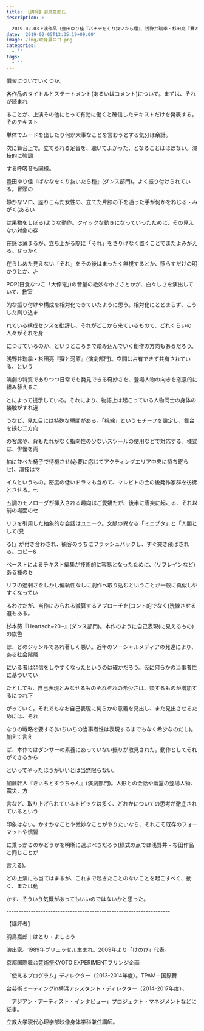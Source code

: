 ```yaml
---
title: 【講評】羽鳥嘉郎氏
description: >-

  2019.02.03上演作品（豊田ゆり佳『バナナをくり抜いたら種』、浅野井瑞季・杉田亮『賽と河原』、杉本葵『Heartach~20~』、加藤幹人『きぃちとすうちゃん』）についての講評
date: '2019-02-05T13:35:19+09:00'
image: /img/映身展ロゴ.png
categories:
  - ''
tags:
  - ''
---
```

慣習についていくつか。

各作品のタイトルとステートメント(あるいはコメント)について。まずは、それが読まれ

ることが、上演その他にとって有効に働くと確信したテキストだけを発表する。そのテキスト

単体でムードを出したり何か大事なことを言おうとする気分は余計。

次に舞台上で。立てられる足音を、聴いてよかった、となることはほぼない。演技的に強調

する呼吸音も同様。





豊田ゆり佳『ばななをくり抜いたら種』(ダンス部門)。よく振り付けられている。冒頭の

静かなソロ、座りこんだ女性の、立てた片膝の下を通った手が何かをねじる・みがく(あるい

は果物をしぼる)ような動作。クイックな動きになっていったために、その見えない対象の存

在感は薄まるが、立ち上がる際に「それ」をさりげなく置くことでまたよみがえる。せっかく

在らしめた見えない「それ」をその後はまったく無視するとか、照らすだけの明かりとか、J-

POP(日食なつこ「大停電」)の音量の絶妙な小ささとかが、白々しさを演出していて、教室

的な振り付けや構成を相対化できていたように思う。相対化にとどまらず、こうした刷り込ま

れている構成センスを批評し、それがどこから来ているもので、どれくらいの人々がそれを身

につけているのか、というところまで踏み込んでいく創作の方向もあるだろう。





浅野井瑞季・杉田亮『賽と河原』(演劇部門)。空間は占有できず共有されている、という

演劇の特質でありつつ日常でも発見できる奇妙さを、登場人物の向きを恣意的に組み替えるこ

とによって提示している。それにより、物語上は起こっている人物同士の身体の接触がすれ違

うなど、見た目には特殊な瞬間がある。「視線」というモチーフを設定し、舞台を挟む二方向

の客席や、背もたれがなく指向性の少ないスツールの使用などで対応する。様式は、俳優を両

袖に並べた椅子で待機させ(必要に応じてアクティングエリア中央に持ち寄らせ)、演技はマ

イムというもの。密度の低いドラマも含めて、マレビトの会の後発作家群を彷彿とさせる。七

五調のモノローグが挿入される趣向はご愛嬌だが、後半に唐突に起こる、それ以前の場面のセ

リフを引用した抽象的な会話はユニーク。文脈の異なる「ミニブタ」と「人間として(見

る)」が付き合わされ、観客のうちにフラッシュバックし、すぐ突き飛ばされる。コピー&

ペーストによるテキスト編集が技術的に容易となったために、(リフレインなど)ある種のセ

リフの過剰さをしかし偏執性なしに劇作へ取り込むということが一般に真似しやすくなってい

るわけだが、当作にみられる減算するアプローチを(コント的でなく)洗練させる道もある。



杉本葵『Heartach\~20\~』(ダンス部門)。本作のように自己表現(に見えるもの)の旗色

は、どのジャンルであれ著しく悪い。近年のソーシャルメディアの発達により、ある社会階層

にいる者は発信をしやすくなったというのは確かだろう。仮に何らかの当事者性に基づいてい

たとしても、自己表現とみなせるものそれぞれの希少さは、類するものが増加するにつれ下

がっていく。それでもなお自己表現に何らかの意義を見出し、また見出させるためには、それ

なりの戦略を要する(いちいちの当事者性は表現するまでもなく希少なのだし)。加えて言え

ば、本作ではダンサーの素養にあっていない振りが散見された。動作としてそれができるから

といってやったほうがいいとは当然限らない。





加藤幹人『きぃちとすうちゃん』(演劇部門)。人形との会話や幽霊の登場人物、震災、方

言など、取り上げられているトピックは多く、どれかについての思考が徹底されているという

印象はない。かすかなことや微妙なことがやりたいなら、それこそ既存のフォーマットや慣習

に乗っかるのかどうかを明晰に選ぶべきだろう(様式の点では浅野井・杉田作品と同じことが

言える)。





どの上演にも当てはまるが、これまで起きたことのないことを起こすべく、動く、または動

かす、そういう気概があってもいいのではないかと思った。





\-------------------------------------------------------------------

【講評者】

羽鳥嘉郎｜はとり・よしろう

演出家。1989年ブリュッセル生まれ。2009年より「けのび」代表。

京都国際舞台芸術祭KYOTO EXPERIMENTフリンジ企画

「使えるプログラム」ディレクター（2013-2014年度）。TPAM－国際舞

台芸術ミーティングin横浜アシスタント・ディレクター（2014-2017年度）、

「アジアン・アーティスト・インタビュー」プロジェクト・マネジメントなどに従事。

立教大学現代心理学部映像身体学科兼任講師。
